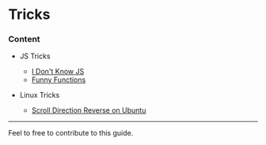 # Tricks

### Content

* JS Tricks

  * [I Don't Know JS](https://github.com/tatomyr/tricks/blob/master/js-tricks/i-dont-know-js.md)
  * [Funny Functions](https://github.com/tatomyr/tricks/blob/master/js-tricks/funny-function.md)

* Linux Tricks

  * [Scroll Direction Reverse on Ubuntu](https://github.com/tatomyr/tricks/blob/master/linux-tricks/scroll-direction-reverse.md)

---

Feel to free to contribute to this guide.
